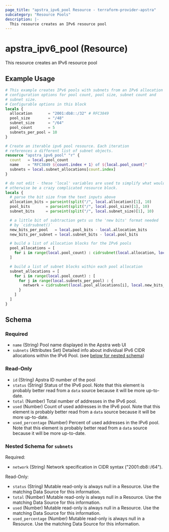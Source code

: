 ```yaml
---
page_title: "apstra_ipv6_pool Resource - terraform-provider-apstra"
subcategory: "Resource Pools"
description: |-
  This resource creates an IPv6 resource pool
---
```


# apstra_ipv6_pool (Resource)

This resource creates an IPv6 resource pool


## Example Usage

```terraform
# This example creates IPv6 pools with subnets from an IPv6 allocation with
# configuration options for pool count, pool size, subnet count and
# subnet size.
# Configurable options in this block
locals {
  allocation       = "2001:db8::/32" # RFC3849
  pool_size        = "/48"
  subnet_size      = "/64"
  pool_count       = 5
  subnets_per_pool = 10
}

# Create an iterable ipv6 pool resource. Each iteration
# references a different list of subnet objects.
resource "apstra_ipv6_pool" "r" {
  count   = local.pool_count
  name    = "RFC3849 ${count.index + 1} of ${local.pool_count}"
  subnets = local.subnet_allocations[count.index]
}

# do not edit - these 'local' variables are used to simplify what would
# otherwise be a crazy complicated resource block.
locals {
  # parse the bit size from the text inputs above
  allocation_bits = parseint(split("/", local.allocation)[1], 10)
  pool_bits       = parseint(split("/", local.pool_size)[1], 10)
  subnet_bits     = parseint(split("/", local.subnet_size)[1], 10)

  # a little bit of subtraction gets us the 'new bits' format needed
  # by `cidrsubnet()`
  new_bits_per_pool   = local.pool_bits - local.allocation_bits
  new_bits_per_subnet = local.subnet_bits - local.pool_bits

  # build a list of allocation blocks for the IPv6 pools
  pool_allocations = [
    for i in range(local.pool_count) : cidrsubnet(local.allocation, local.new_bits_per_pool, i)
  ]

  # build a list of subnet blocks within each pool allocation
  subnet_allocations = [
    for i in range(local.pool_count) : [
      for j in range(local.subnets_per_pool) : {
        network = cidrsubnet(local.pool_allocations[i], local.new_bits_per_subnet, j)
      }
    ]
  ]
}
```

<!-- schema generated by tfplugindocs -->
## Schema

### Required

- `name` (String) Pool name displayed in the Apstra web UI
- `subnets` (Attributes Set) Detailed info about individual IPv6 CIDR allocations within the IPv6 Pool. (see [below for nested schema](#nestedatt--subnets))

### Read-Only

- `id` (String) Apstra ID number of the pool
- `status` (String) Status of the IPv6 pool. Note that this element is probably better read from a `data` source because it will be more up-to-date.
- `total` (Number) Total number of addresses in the IPv6 pool.
- `used` (Number) Count of used addresses in the IPv6 pool. Note that this element is probably better read from a `data` source because it will be more up-to-date.
- `used_percentage` (Number) Percent of used addresses in the IPv6 pool. Note that this element is probably better read from a `data` source because it will be more up-to-date.

<a id="nestedatt--subnets"></a>
### Nested Schema for `subnets`

Required:

- `network` (String) Network specification in CIDR syntax ("2001:db8::/64").

Read-Only:

- `status` (String) Mutable read-only is always null in a Resource. Use the matching Data Source for this information.
- `total` (Number) Mutable read-only is always null in a Resource. Use the matching Data Source for this information.
- `used` (Number) Mutable read-only is always null in a Resource. Use the matching Data Source for this information.
- `used_percentage` (Number) Mutable read-only is always null in a Resource. Use the matching Data Source for this information.



